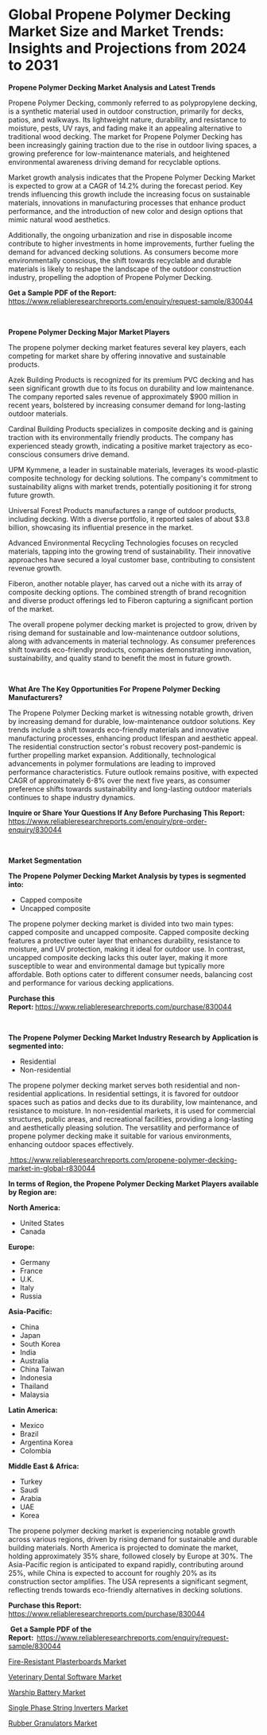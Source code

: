 <p><h1>Global Propene Polymer Decking Market Size and Market Trends: Insights and Projections from 2024 to 2031</h1></p><p><strong>Propene Polymer Decking Market Analysis and Latest Trends</strong></p>
<p><p>Propene Polymer Decking, commonly referred to as polypropylene decking, is a synthetic material used in outdoor construction, primarily for decks, patios, and walkways. Its lightweight nature, durability, and resistance to moisture, pests, UV rays, and fading make it an appealing alternative to traditional wood decking. The market for Propene Polymer Decking has been increasingly gaining traction due to the rise in outdoor living spaces, a growing preference for low-maintenance materials, and heightened environmental awareness driving demand for recyclable options.</p><p>Market growth analysis indicates that the Propene Polymer Decking Market is expected to grow at a CAGR of 14.2% during the forecast period. Key trends influencing this growth include the increasing focus on sustainable materials, innovations in manufacturing processes that enhance product performance, and the introduction of new color and design options that mimic natural wood aesthetics.</p><p>Additionally, the ongoing urbanization and rise in disposable income contribute to higher investments in home improvements, further fueling the demand for advanced decking solutions. As consumers become more environmentally conscious, the shift towards recyclable and durable materials is likely to reshape the landscape of the outdoor construction industry, propelling the adoption of Propene Polymer Decking.</p></p>
<p><strong>Get a Sample PDF of the Report:&nbsp;</strong> <a href="https://www.reliableresearchreports.com/enquiry/request-sample/830044?utm_campaign=8&utm_medium=2&utm_source=Github&utm_content=ia&utm_term=08102024&utm_id=propene-polymer-decking">https://www.reliableresearchreports.com/enquiry/request-sample/830044</a></p>
<p>&nbsp;</p>
<p><strong>Propene Polymer Decking Major Market Players</strong></p>
<p><p>The propene polymer decking market features several key players, each competing for market share by offering innovative and sustainable products. </p><p>Azek Building Products is recognized for its premium PVC decking and has seen significant growth due to its focus on durability and low maintenance. The company reported sales revenue of approximately $900 million in recent years, bolstered by increasing consumer demand for long-lasting outdoor materials. </p><p>Cardinal Building Products specializes in composite decking and is gaining traction with its environmentally friendly products. The company has experienced steady growth, indicating a positive market trajectory as eco-conscious consumers drive demand. </p><p>UPM Kymmene, a leader in sustainable materials, leverages its wood-plastic composite technology for decking solutions. The company's commitment to sustainability aligns with market trends, potentially positioning it for strong future growth. </p><p>Universal Forest Products manufactures a range of outdoor products, including decking. With a diverse portfolio, it reported sales of about $3.8 billion, showcasing its influential presence in the market. </p><p>Advanced Environmental Recycling Technologies focuses on recycled materials, tapping into the growing trend of sustainability. Their innovative approaches have secured a loyal customer base, contributing to consistent revenue growth.</p><p>Fiberon, another notable player, has carved out a niche with its array of composite decking options. The combined strength of brand recognition and diverse product offerings led to Fiberon capturing a significant portion of the market. </p><p>The overall propene polymer decking market is projected to grow, driven by rising demand for sustainable and low-maintenance outdoor solutions, along with advancements in material technology. As consumer preferences shift towards eco-friendly products, companies demonstrating innovation, sustainability, and quality stand to benefit the most in future growth.</p></p>
<p>&nbsp;</p>
<p><strong>What Are The Key Opportunities For Propene Polymer Decking Manufacturers?</strong></p>
<p><p>The Propene Polymer Decking market is witnessing notable growth, driven by increasing demand for durable, low-maintenance outdoor solutions. Key trends include a shift towards eco-friendly materials and innovative manufacturing processes, enhancing product lifespan and aesthetic appeal. The residential construction sector's robust recovery post-pandemic is further propelling market expansion. Additionally, technological advancements in polymer formulations are leading to improved performance characteristics. Future outlook remains positive, with expected CAGR of approximately 6-8% over the next five years, as consumer preference shifts towards sustainability and long-lasting outdoor materials continues to shape industry dynamics.</p></p>
<p><strong>Inquire or Share Your Questions If Any Before Purchasing This Report:</strong> <a href="https://www.reliableresearchreports.com/enquiry/pre-order-enquiry/830044?utm_campaign=8&utm_medium=2&utm_source=Github&utm_content=ia&utm_term=08102024&utm_id=propene-polymer-decking">https://www.reliableresearchreports.com/enquiry/pre-order-enquiry/830044</a></p>
<p>&nbsp;</p>
<p><strong>Market Segmentation</strong></p>
<p><strong>The Propene Polymer Decking Market Analysis by types is segmented into:</strong></p>
<p><ul><li>Capped composite</li><li>Uncapped composite</li></ul></p>
<p><p>The propene polymer decking market is divided into two main types: capped composite and uncapped composite. Capped composite decking features a protective outer layer that enhances durability, resistance to moisture, and UV protection, making it ideal for outdoor use. In contrast, uncapped composite decking lacks this outer layer, making it more susceptible to wear and environmental damage but typically more affordable. Both options cater to different consumer needs, balancing cost and performance for various decking applications.</p></p>
<p><strong>Purchase this Report:&nbsp;</strong><a href="https://www.reliableresearchreports.com/purchase/830044?utm_campaign=8&utm_medium=2&utm_source=Github&utm_content=ia&utm_term=08102024&utm_id=propene-polymer-decking">https://www.reliableresearchreports.com/purchase/830044</a></p>
<p>&nbsp;</p>
<p><strong>The Propene Polymer Decking Market Industry Research by Application is segmented into:</strong></p>
<p><ul><li>Residential</li><li>Non-residential</li></ul></p>
<p><p>The propene polymer decking market serves both residential and non-residential applications. In residential settings, it is favored for outdoor spaces such as patios and decks due to its durability, low maintenance, and resistance to moisture. In non-residential markets, it is used for commercial structures, public areas, and recreational facilities, providing a long-lasting and aesthetically pleasing solution. The versatility and performance of propene polymer decking make it suitable for various environments, enhancing outdoor spaces effectively.</p></p>
<p><a href="https://www.reliableresearchreports.com/propene-polymer-decking-market-in-global-r830044?utm_campaign=8&utm_medium=2&utm_source=Github&utm_content=ia&utm_term=08102024&utm_id=propene-polymer-decking">&nbsp;https://www.reliableresearchreports.com/propene-polymer-decking-market-in-global-r830044</a></p>
<p><strong>In terms of Region, the Propene Polymer Decking Market Players available by Region are:</strong></p>
<p>
    <p> <strong> North America: </strong>
        <ul>
            <li>United States</li>
            <li>Canada</li>
        </ul>
        </p> 
    <p> <strong> Europe: </strong>
        <ul>
            <li>Germany</li>
            <li>France</li>
            <li>U.K.</li>
            <li>Italy</li>
            <li>Russia</li>
        </ul>
        </p> 
    <p> <strong> Asia-Pacific: </strong>
        <ul>
            <li>China</li>
            <li>Japan</li>
            <li>South Korea</li>
            <li>India</li>
            <li>Australia</li>
            <li>China Taiwan</li>
            <li>Indonesia</li>
            <li>Thailand</li>
            <li>Malaysia</li>
        </ul>
        </p> 
    <p> <strong> Latin America: </strong>
        <ul>
            <li>Mexico</li>
            <li>Brazil</li>
            <li>Argentina Korea</li>
            <li>Colombia</li>
        </ul>
        </p> 
    <p> <strong> Middle East & Africa: </strong>
        <ul>
            <li>Turkey</li>
            <li>Saudi</li>
            <li>Arabia</li>
            <li>UAE</li>
            <li>Korea</li>
        </ul>
    </p>
    </p>
<p><p>The propene polymer decking market is experiencing notable growth across various regions, driven by rising demand for sustainable and durable building materials. North America is projected to dominate the market, holding approximately 35% share, followed closely by Europe at 30%. The Asia-Pacific region is anticipated to expand rapidly, contributing around 25%, while China is expected to account for roughly 20% as its construction sector amplifies. The USA represents a significant segment, reflecting trends towards eco-friendly alternatives in decking solutions.</p></p>
<p><strong>Purchase this Report: </strong><a href="https://www.reliableresearchreports.com/purchase/830044?utm_campaign=8&utm_medium=2&utm_source=Github&utm_content=ia&utm_term=08102024&utm_id=propene-polymer-decking">https://www.reliableresearchreports.com/purchase/830044</a></p>
<p>&nbsp;<strong>Get a Sample PDF of the Report:&nbsp;&nbsp;</strong><a href="https://www.reliableresearchreports.com/enquiry/request-sample/830044?utm_campaign=8&utm_medium=2&utm_source=Github&utm_content=ia&utm_term=08102024&utm_id=propene-polymer-decking">https://www.reliableresearchreports.com/enquiry/request-sample/830044</a></p>
<p><strong></strong></p>
<p><p><a href="https://github.com/AshikRahman665/Market-Research-Report-List-1/blob/main/fire-resistant-plasterboards-market.md?utm_campaign=8&utm_medium=2&utm_source=Github&utm_content=ia&utm_term=08102024&utm_id=propene-polymer-decking">Fire-Resistant Plasterboards Market</a></p><p><a href="https://www.linkedin.com/pulse/veterinary-dental-software-market-forecasts-trends-impact-oxquf?utm_campaign=8&utm_medium=2&utm_source=Github&utm_content=ia&utm_term=08102024&utm_id=propene-polymer-decking">Veterinary Dental Software Market</a></p><p><a href="https://issuu.com/reportprime-2/docs/warship-battery-market-size-2030.pp_7cab61ffaa20a9?utm_campaign=8&utm_medium=2&utm_source=Github&utm_content=ia&utm_term=08102024&utm_id=propene-polymer-decking">Warship Battery Market</a></p><p><a href="https://github.com/AfsanaMia652/Market-Research-Report-List-1/blob/main/single-phase-string-inverters-market.md?utm_campaign=8&utm_medium=2&utm_source=Github&utm_content=ia&utm_term=08102024&utm_id=propene-polymer-decking">Single Phase String Inverters Market</a></p><p><a href="https://www.linkedin.com/pulse/rubber-granulators-market-drivers-challenges-forecast-2024-2031-4oobf?utm_campaign=8&utm_medium=2&utm_source=Github&utm_content=ia&utm_term=08102024&utm_id=propene-polymer-decking">Rubber Granulators Market</a></p></p>